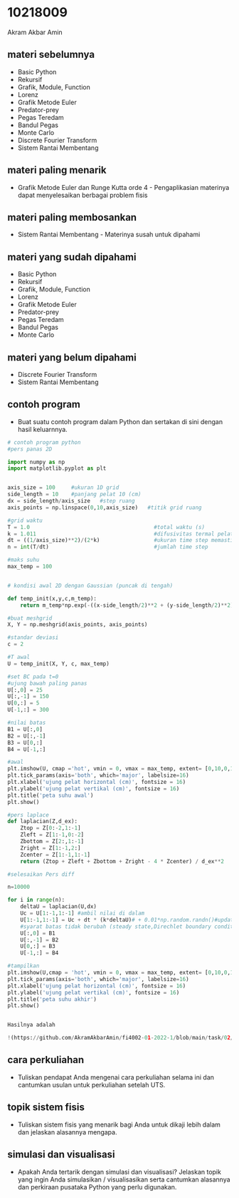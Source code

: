 # 10218009
Akram Akbar Amin


## materi sebelumnya
+ Basic Python
+ Rekursif
+ Grafik, Module, Function
+ Lorenz
+ Grafik Metode Euler
+ Predator-prey
+ Pegas Teredam
+ Bandul Pegas
+ Monte Carlo
+ Discrete Fourier Transform
+ Sistem Rantai Membentang


## materi paling menarik
+ Grafik Metode Euler dan Runge Kutta orde 4 - Pengaplikasian materinya dapat menyelesaikan berbagai problem fisis

## materi paling membosankan
+ Sistem Rantai Membentang - Materinya susah untuk dipahami


## materi yang sudah dipahami
+ Basic Python
+ Rekursif
+ Grafik, Module, Function
+ Lorenz
+ Grafik Metode Euler
+ Predator-prey
+ Pegas Teredam
+ Bandul Pegas
+ Monte Carlo


## materi yang belum dipahami
+ Discrete Fourier Transform
+ Sistem Rantai Membentang


## contoh program
+ Buat suatu contoh program dalam Python dan sertakan di sini dengan hasil keluarnnya.

```python
# contoh program python
#pers panas 2D 

import numpy as np
import matplotlib.pyplot as plt


axis_size = 100     #ukuran 1D grid
side_length = 10    #panjang pelat 10 (cm)
dx = side_length/axis_size   #step ruang
axis_points = np.linspace(0,10,axis_size)   #titik grid ruang 

#grid waktu
T = 1.0                                       #total waktu (s)
k = 1.011                                     #difusivitas termal pelat cm^2/s.
dt = ((1/axis_size)**2)/(2*k)                 #ukuran time step memastikan disktritisasi stabil 
n = int(T/dt)                                 #jumlah time step

#maks suhu
max_temp = 100


# kondisi awal 2D dengan Gaussian (puncak di tengah)

def temp_init(x,y,c,m_temp):
    return m_temp*np.exp(-((x-side_length/2)**2 + (y-side_length/2)**2)/c**2)

#buat meshgrid
X, Y = np.meshgrid(axis_points, axis_points)

#standar deviasi
c = 2

#T awal
U = temp_init(X, Y, c, max_temp)

#set BC pada t=0
#ujung bawah paling panas
U[:,0] = 25
U[:,-1] = 150
U[0,:] = 5
U[-1,:] = 300

#nilai batas
B1 = U[:,0]
B2 = U[:,-1]
B3 = U[0,:]
B4 = U[-1,:]

#awal
plt.imshow(U, cmap ='hot', vmin = 0, vmax = max_temp, extent= [0,10,0,10])
plt.tick_params(axis='both', which='major', labelsize=16)
plt.xlabel('ujung pelat horizontal (cm)', fontsize = 16)
plt.ylabel('ujung pelat vertikal (cm)', fontsize = 16)
plt.title('peta suhu awal')
plt.show()

#pers laplace 
def laplacian(Z,d_ex):
    Ztop = Z[0:-2,1:-1]
    Zleft = Z[1:-1,0:-2]
    Zbottom = Z[2:,1:-1]
    Zright = Z[1:-1,2:]
    Zcenter = Z[1:-1,1:-1]
    return (Ztop + Zleft + Zbottom + Zright - 4 * Zcenter) / d_ex**2

#selesaikan Pers diff

n=10000

for i in range(n):
    deltaU = laplacian(U,dx)
    Uc = U[1:-1,1:-1] #ambil nilai di dalam
    U[1:-1,1:-1] = Uc + dt * (k*deltaU)# + 0.01*np.random.randn()#update variabel 
    #syarat batas tidak berubah (steady state,Direchlet boundary conditions)
    U[:,0] = B1
    U[:,-1] = B2
    U[0,:] = B3
    U[-1,:] = B4

#tampilkan
plt.imshow(U,cmap = 'hot', vmin = 0, vmax = max_temp, extent= [0,10,0,10])
plt.tick_params(axis='both', which='major', labelsize=16)
plt.xlabel('ujung pelat horizontal (cm)', fontsize = 16)
plt.ylabel('ujung pelat vertikal (cm)', fontsize = 16)
plt.title('peta suhu akhir')
plt.show()


Hasilnya adalah

!(https://github.com/AkramAkbarAmin/fi4002-01-2022-1/blob/main/task/02/10218009/Pers%20panas%202D.png)
```


## cara perkuliahan
+ Tuliskan pendapat Anda mengenai cara perkuliahan selama ini dan cantumkan usulan untuk perkuliahan setelah UTS.


## topik sistem fisis
+ Tuliskan sistem fisis yang menarik bagi Anda untuk dikaji lebih dalam dan jelaskan alasannya mengapa.


## simulasi dan visualisasi
+ Apakah Anda tertarik dengan simulasi dan visualisasi? Jelaskan topik yang ingin Anda simulasikan / visualisasikan serta cantumkan alasannya dan perkiraan pusataka Python yang perlu digunakan.
